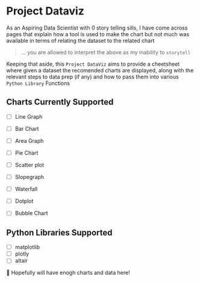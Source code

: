 # Project Dataviz

As an Aspiring Data Scientist with 0 story telling sills, I have come across pages that explain how a tool is used to make the chart but not much was available in terms of relating the dataset to the related chart

> ... you are allowed to interpret the above as my inability to `storytell`

Keeping that aside, this `Project DataViz` aims to provide a cheetsheet where given a dataset the recomended charts are displayed, along with the relevant steps to data prep (if any) and how to pass them into various `Python Library` Functions

## Charts Currently Supported
- [ ] Line Graph
- [ ] Bar Chart
- [ ] Area Graph
- [ ] Pie Chart
- [ ] Scatter plot
- [ ] Slopegraph
- [ ] Waterfall
- [ ] Dotplot 
- [ ] Bubble Chart


## Python Libraries Supported
- [ ] matplotlib
- [ ] plotly
- [ ] altair

🤞 Hopefully will have enogh charts and data here!